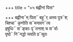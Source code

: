 +++
title = "०५ बह्वीनां पिता"

+++
बह्वीना᳓म् पिता᳓ बहु᳓र् अस्य पुत्र᳓श्  
चिश्चा᳓ कृणोति स᳓मनावग᳓त्य  
इषुधिः᳓ स᳓ङ्काः पृ᳓तनाश् च स᳓र्वाः  
पृष्ठे᳓ नि᳓नद्धो जयति प्र᳓सूतः
